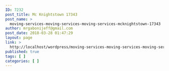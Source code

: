 ```yaml
---
ID: 7232
post_title: Mc Knightstown 17343
post_name: >
  moving-services-moving-services-moving-services-mcknightstown-17343
author: mrgabonijeff@gmail.com
post_date: 2018-03-28 01:47:29
layout: page
link: >
  http://localhost/wordpress/moving-services-moving-services-moving-services-mcknightstown-17343/
published: true
tags: [ ]
categories: [ ]
---
```

